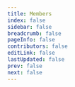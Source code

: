 ```yaml
---
title: Members
index: false
sidebar: false
breadcrumb: false
pageInfo: false
contributors: false
editLink: false
lastUpdated: false
prev: false
next: false
---
```


<script setup lang="ts">
import MembersPage from "@MembersPage";
</script>

<MembersPage />

<style scoped lang="scss">
.theme-hope-content {
  margin: 0;
  padding: 0;
  max-width: none;
  position: relative;
  z-index: 1;
  top: -161px;
  @media (min-width: 1440px) {
    background: #f9fbff;
  }
}
</style>
